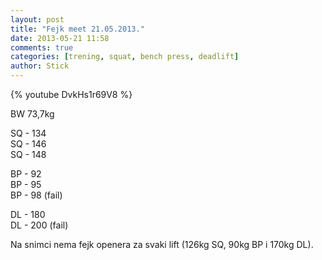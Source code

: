 ```yaml
---
layout: post
title: "Fejk meet 21.05.2013."
date: 2013-05-21 11:58
comments: true
categories: [trening, squat, bench press, deadlift]
author: Stick
---
```


{% youtube DvkHs1r69V8 %}

BW 73,7kg

SQ - 134  
SQ - 146  
SQ - 148  

BP - 92  
BP - 95  
BP - 98 (fail)  

DL - 180  
DL - 200 (fail)  

Na snimci nema fejk openera za svaki lift (126kg SQ, 90kg BP i 170kg DL). 





